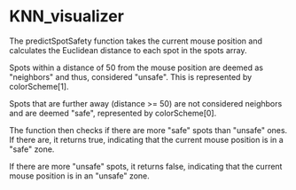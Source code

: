 # KNN_visualizer

The predictSpotSafety function takes the current mouse position and calculates the Euclidean distance
to each spot in the spots array.

Spots within a distance of 50 from the mouse position are deemed as "neighbors" and thus, considered "unsafe". 
This is represented by colorScheme[1].

Spots that are further away (distance >= 50) are not considered neighbors and are deemed "safe", 
represented by colorScheme[0].

The function then checks if there are more "safe" spots than "unsafe" ones. 
If there are, it returns true, indicating that the current mouse position is in a "safe" zone. 

If there are more "unsafe" spots, it returns false, indicating that the current mouse position is in an "unsafe" zone.

